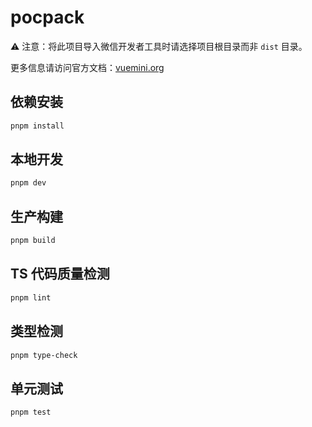 # pocpack

⚠️ 注意：将此项目导入微信开发者工具时请选择项目根目录而非 `dist` 目录。

更多信息请访问官方文档：[vuemini.org](https://vuemini.org)

## 依赖安装

```sh
pnpm install
```

## 本地开发

```sh
pnpm dev
```

## 生产构建

```sh
pnpm build
```

## TS 代码质量检测

```sh
pnpm lint
```

## 类型检测

```sh
pnpm type-check
```

## 单元测试

```sh
pnpm test
```
